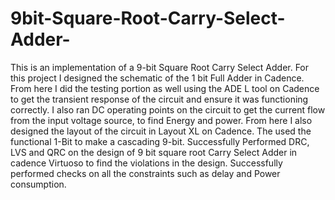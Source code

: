 # 9bit-Square-Root-Carry-Select-Adder-

This is an implementation of a 9-bit Square Root Carry Select Adder. For this project I designed the schematic of the 1 bit Full Adder in Cadence. 
From here I did the testing portion as well using the ADE L tool on Cadence to get the transient response of the circuit and ensure it was functioning correctly. 
I also ran DC operating points on the circuit to get the current flow from the input voltage source, to find Energy and power. From here I also designed the
layout of the circuit in Layout XL on Cadence. The used the functional 1-Bit to make a cascading 9-bit. Successfully Performed DRC, LVS and QRC on the design of 9 
bit square root Carry Select Adder in cadence Virtuoso to find the violations in the design. Successfully performed checks on all the constraints 
such as delay and Power consumption. 
